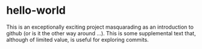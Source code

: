 # hello-world
This is an exceptionally exciting project masquarading as an introduction to github (or is it the other way around ...).
This is some supplemental text that, although of limited value, is useful for exploring commits.
